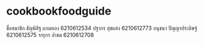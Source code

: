 # cookbookfoodguide
ชื่อสมาชิก
ธัญพิสิฐ แกมทอง 6210612534
ปฐากร สุขแสง 6210612773
อนุชนา ปัญญาประดิษฐ์ 6210612575
จารุกร ล่ำชม 6210612708
